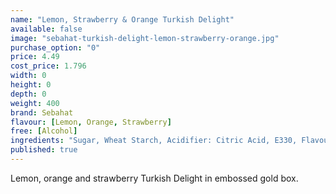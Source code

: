 ```yaml
---
name: "Lemon, Strawberry & Orange Turkish Delight"
available: false
image: "sebahat-turkish-delight-lemon-strawberry-orange.jpg"
purchase_option: "0"
price: 4.49
cost_price: 1.796
width: 0
height: 0
depth: 0
weight: 400
brand: Sebahat
flavour: [Lemon, Orange, Strawberry]
free: [Alcohol]
ingredients: "Sugar, Wheat Starch, Acidifier: Citric Acid, E330, Flavourings: Orange, Lemon, Strawberry, Colourings: E120, E141, E160B"
published: true
---
```

Lemon, orange and strawberry Turkish Delight in embossed gold box.